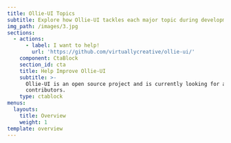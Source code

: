 ```yaml
---
title: Ollie-UI Topics
subtitle: Explore how Ollie-UI tackles each major topic during development
img_path: /images/3.jpg
sections:
  - actions:
      - label: I want to help!
        url: 'https://github.com/virtuallycreative/ollie-ui/'
    component: CtaBlock
    section_id: cta
    title: Help Improve Ollie-UI
    subtitle: >-
      Ollie-UI is an open source project and is currently looking for active
      contributors.
    type: ctablock
menus:
  layouts:
    title: Overview
    weight: 1
template: overview
---
```


